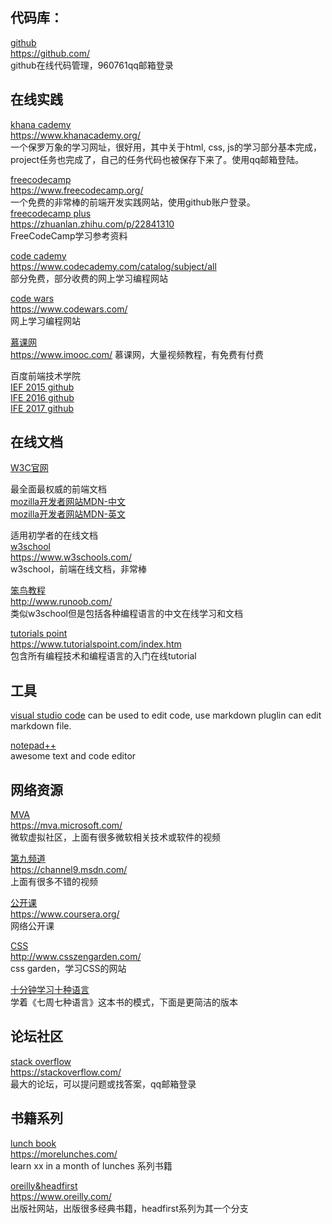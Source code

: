 ## 代码库：
[github](https://github.com/)  
https://github.com/  
github在线代码管理，960761qq邮箱登录

## 在线实践
[khana cademy](https://www.khanacademy.org/)    
https://www.khanacademy.org/  
一个保罗万象的学习网址，很好用，其中关于html, css, js的学习部分基本完成，project任务也完成了，自己的任务代码也被保存下来了。使用qq邮箱登陆。

[freecodecamp](https://www.freecodecamp.org/)     
https://www.freecodecamp.org/  
一个免费的非常棒的前端开发实践网站，使用github账户登录。  
[freecodecamp plus](https://zhuanlan.zhihu.com/p/22841310)  
https://zhuanlan.zhihu.com/p/22841310  
FreeCodeCamp学习参考资料

[code cademy](https://www.codecademy.com/catalog/subject/all)    
https://www.codecademy.com/catalog/subject/all  
部分免费，部分收费的网上学习编程网站

[code wars](https://www.codewars.com/)    
https://www.codewars.com/  
网上学习编程网站

[慕课网](https://www.imooc.com/ )  
https://www.imooc.com/ 
慕课网，大量视频教程，有免费有付费

百度前端技术学院  
[IEF 2015 github](https://github.com/baidu-ife/ife)  
[IFE 2016  github](https://github.com/pkjy/ife-task)  
[IFE 2017 github](https://github.com/AtrisMio/ife-2017)  

## 在线文档
[W3C官网](http://www.w3.org/)

最全面最权威的前端文档  
[mozilla开发者网站MDN-中文](https://developer.mozilla.org/zh-CN/)  
[mozilla开发者网站MDN-英文](https://developer.mozilla.org/en-US/)

适用初学者的在线文档  
[w3school](https://www.w3schools.com/)    
https://www.w3schools.com/  
w3school，前端在线文档，非常棒

[笨鸟教程](http://www.runoob.com/)  
http://www.runoob.com/  
类似w3school但是包括各种编程语言的中文在线学习和文档

[tutorials point](https://www.tutorialspoint.com/index.htm)    
https://www.tutorialspoint.com/index.htm  
包含所有编程技术和编程语言的入门在线tutorial

## 工具
[visual studio code]() 
can be used to edit code, use markdown pluglin can edit markdown file.

[notepad++]()   
awesome text and code editor

## 网络资源
[MVA](https://mva.microsoft.com/)  
https://mva.microsoft.com/  
微软虚拟社区，上面有很多微软相关技术或软件的视频

[第九频道](https://channel9.msdn.com/)    
https://channel9.msdn.com/  
上面有很多不错的视频

[公开课](https://www.coursera.org/)  
https://www.coursera.org/  
网络公开课

[CSS](http://www.csszengarden.com/)  
http://www.csszengarden.com/  
css garden，学习CSS的网站

[十分钟学习十种语言](https://www.kancloud.cn/kancloud/learnxinyminutes/58957)  
学着《七周七种语言》这本书的模式，下面是更简洁的版本  

## 论坛社区
[stack overflow](https://stackoverflow.com/)  
https://stackoverflow.com/  
最大的论坛，可以提问题或找答案，qq邮箱登录

## 书籍系列
[lunch book](https://morelunches.com/)  
https://morelunches.com/  
learn xx in a month of lunches 系列书籍

[oreilly&headfirst](https://www.oreilly.com/)  
https://www.oreilly.com/  
出版社网站，出版很多经典书籍，headfirst系列为其一个分支
